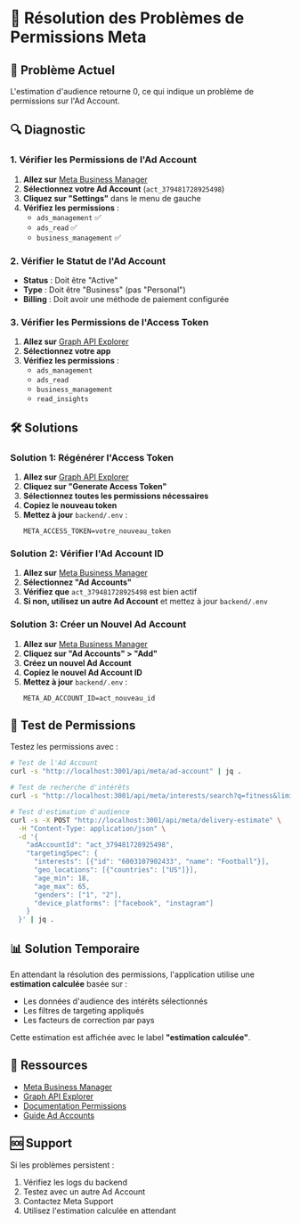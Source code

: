 # 🔧 Résolution des Problèmes de Permissions Meta

## 🚨 Problème Actuel

L'estimation d'audience retourne 0, ce qui indique un problème de permissions sur l'Ad Account.

## 🔍 Diagnostic

### 1. Vérifier les Permissions de l'Ad Account

1. **Allez sur** [Meta Business Manager](https://business.facebook.com/)
2. **Sélectionnez votre Ad Account** (`act_379481728925498`)
3. **Cliquez sur "Settings"** dans le menu de gauche
4. **Vérifiez les permissions** :
   - `ads_management` ✅
   - `ads_read` ✅
   - `business_management` ✅

### 2. Vérifier le Statut de l'Ad Account

- **Status** : Doit être "Active"
- **Type** : Doit être "Business" (pas "Personal")
- **Billing** : Doit avoir une méthode de paiement configurée

### 3. Vérifier les Permissions de l'Access Token

1. **Allez sur** [Graph API Explorer](https://developers.facebook.com/tools/explorer/)
2. **Sélectionnez votre app**
3. **Vérifiez les permissions** :
   - `ads_management`
   - `ads_read`
   - `business_management`
   - `read_insights`

## 🛠️ Solutions

### Solution 1: Régénérer l'Access Token

1. **Allez sur** [Graph API Explorer](https://developers.facebook.com/tools/explorer/)
2. **Cliquez sur "Generate Access Token"**
3. **Sélectionnez toutes les permissions nécessaires**
4. **Copiez le nouveau token**
5. **Mettez à jour** `backend/.env` :
   ```env
   META_ACCESS_TOKEN=votre_nouveau_token
   ```

### Solution 2: Vérifier l'Ad Account ID

1. **Allez sur** [Meta Business Manager](https://business.facebook.com/)
2. **Sélectionnez "Ad Accounts"**
3. **Vérifiez que** `act_379481728925498` est bien actif
4. **Si non, utilisez un autre Ad Account** et mettez à jour `backend/.env`

### Solution 3: Créer un Nouvel Ad Account

1. **Allez sur** [Meta Business Manager](https://business.facebook.com/)
2. **Cliquez sur "Ad Accounts" > "Add"**
3. **Créez un nouvel Ad Account**
4. **Copiez le nouvel Ad Account ID**
5. **Mettez à jour** `backend/.env` :
   ```env
   META_AD_ACCOUNT_ID=act_nouveau_id
   ```

## 🧪 Test de Permissions

Testez les permissions avec :

```bash
# Test de l'Ad Account
curl -s "http://localhost:3001/api/meta/ad-account" | jq .

# Test de recherche d'intérêts
curl -s "http://localhost:3001/api/meta/interests/search?q=fitness&limit=3" | jq .

# Test d'estimation d'audience
curl -s -X POST "http://localhost:3001/api/meta/delivery-estimate" \
  -H "Content-Type: application/json" \
  -d '{
    "adAccountId": "act_379481728925498",
    "targetingSpec": {
      "interests": [{"id": "6003107902433", "name": "Football"}],
      "geo_locations": [{"countries": ["US"]}],
      "age_min": 18,
      "age_max": 65,
      "genders": ["1", "2"],
      "device_platforms": ["facebook", "instagram"]
    }
  }' | jq .
```

## 📊 Solution Temporaire

En attendant la résolution des permissions, l'application utilise une **estimation calculée** basée sur :
- Les données d'audience des intérêts sélectionnés
- Les filtres de targeting appliqués
- Les facteurs de correction par pays

Cette estimation est affichée avec le label **"estimation calculée"**.

## 🔗 Ressources

- [Meta Business Manager](https://business.facebook.com/)
- [Graph API Explorer](https://developers.facebook.com/tools/explorer/)
- [Documentation Permissions](https://developers.facebook.com/docs/marketing-api/access)
- [Guide Ad Accounts](https://developers.facebook.com/docs/marketing-api/reference/ad-account)

## 🆘 Support

Si les problèmes persistent :
1. Vérifiez les logs du backend
2. Testez avec un autre Ad Account
3. Contactez Meta Support
4. Utilisez l'estimation calculée en attendant
